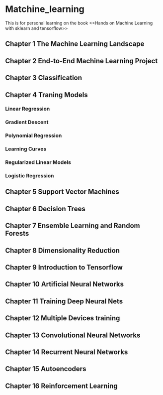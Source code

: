 # Matchine_learning
This is for personal learning on the book &lt;&lt;Hands on Machine Learning with sklearn and tensorflow>>
## Chapter 1 The Machine Learning Landscape

## Chapter 2 End-to-End Machine Learning Project

## Chapter 3 Classification

## Chapter 4 Traning Models

### Linear Regression
### Gradient Descent
### Polynomial Regression
### Learning Curves
### Regularized Linear Models
### Logistic Regression
## Chapter 5 Support Vector Machines

## Chapter 6 Decision Trees

## Chapter 7 Ensemble Learning and Random Forests

## Chapter 8 Dimensionality Reduction

## Chapter 9 Introduction to Tensorflow

## Chapter 10 Artificial Neural Networks

## Chapter 11 Training Deep Neural Nets

## Chapter 12 Multiple Devices training
## Chapter 13 Convolutional Neural Networks
## Chapter 14 Recurrent Neural Networks
## Chapter 15 Autoencoders
## Chapter 16 Reinforcement Learning
